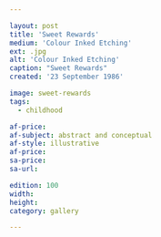 ```yaml
---

layout: post
title: 'Sweet Rewards'
medium: 'Colour Inked Etching'
ext: .jpg
alt: 'Colour Inked Etching'
caption: "Sweet Rewards"
created: '23 September 1986'

image: sweet-rewards
tags:
  - childhood

af-price:
af-subject: abstract and conceptual
af-style: illustrative
af-price:
sa-price:
sa-url:

edition: 100
width:
height:
category: gallery

---
```

